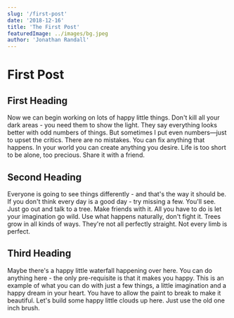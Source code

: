 ```yaml
---
slug: '/first-post'
date: '2018-12-16'
title: 'The First Post'
featuredImage: ../images/bg.jpeg
author: 'Jonathan Randall'
---
```


# First Post

## First Heading
Now we can begin working on lots of happy little things. Don't kill all your dark areas - you need them to show the light. They say everything looks better with odd numbers of things. But sometimes I put even numbers—just to upset the critics. There are no mistakes. You can fix anything that happens. In your world you can create anything you desire. Life is too short to be alone, too precious. Share it with a friend.

## Second Heading
Everyone is going to see things differently - and that's the way it should be. If you don't think every day is a good day - try missing a few. You'll see. Just go out and talk to a tree. Make friends with it. All you have to do is let your imagination go wild. Use what happens naturally, don't fight it. Trees grow in all kinds of ways. They're not all perfectly straight. Not every limb is perfect.

## Third Heading
Maybe there's a happy little waterfall happening over here. You can do anything here - the only pre-requisite is that it makes you happy. This is an example of what you can do with just a few things, a little imagination and a happy dream in your heart. You have to allow the paint to break to make it beautiful. Let's build some happy little clouds up here. Just use the old one inch brush.

